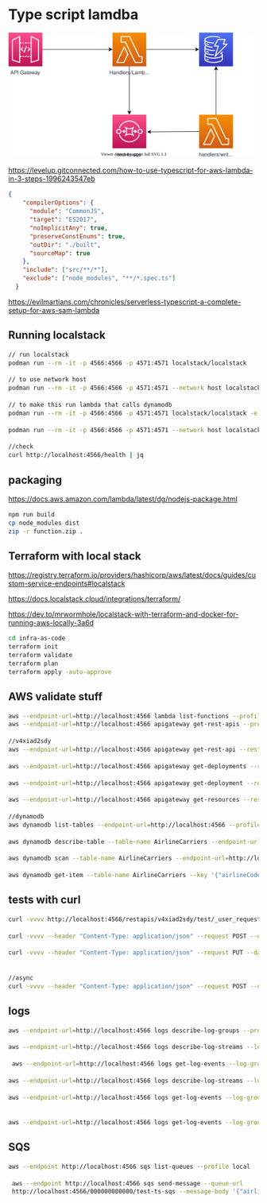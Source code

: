 # Type script lamdba

![architecture](./architecture.svg)

<https://levelup.gitconnected.com/how-to-use-typescript-for-aws-lambda-in-3-steps-1996243547eb>

```json
{
    "compilerOptions": {
      "module": "CommonJS",
      "target": "ES2017",
      "noImplicitAny": true,
      "preserveConstEnums": true,
      "outDir": "./built",
      "sourceMap": true
    },
    "include": ["src/**/*"],
    "exclude": ["node_modules", "**/*.spec.ts"]
  }
```

<https://evilmartians.com/chronicles/serverless-typescript-a-complete-setup-for-aws-sam-lambda>

## Running localstack

```bash
// run localstack
podman run --rm -it -p 4566:4566 -p 4571:4571 localstack/localstack

// to use network host
podman run --rm -it -p 4566:4566 -p 4571:4571 --network host localstack/localstack

// to make this run lambda that calls dynamodb
podman run --rm -it -p 4566:4566 -p 4571:4571 localstack/localstack -e DEFAULT_REGION=ca-central-1 -e AWS_DEFAULT_REGION=ca-central-1 -e AWS_SECRET_ACCESS_KEY = "test" -e AWS_ACCESS_KEY_ID = "test" 

podman run --rm -it -p 4566:4566 -p 4571:4571 --network host localstack/localstack -e DEFAULT_REGION=ca-central-1 -e AWS_DEFAULT_REGION=ca-central-1 -e AWS_SECRET_ACCESS_KEY = "test" -e AWS_ACCESS_KEY_ID = "test" 

//check
curl http://localhost:4566/health | jq
```

## packaging

<https://docs.aws.amazon.com/lambda/latest/dg/nodejs-package.html>

```bash
npm run build
cp node_modules dist
zip -r function.zip .
```


## Terraform with local stack

<https://registry.terraform.io/providers/hashicorp/aws/latest/docs/guides/custom-service-endpoints#localstack>

<https://docs.localstack.cloud/integrations/terraform/>

<https://dev.to/mrwormhole/localstack-with-terraform-and-docker-for-running-aws-locally-3a6d>

```bash
cd infra-as-code
terraform init
terraform validate
terraform plan
terraform apply -auto-approve
```

## AWS validate stuff

```bash
aws --endpoint-url=http://localhost:4566 lambda list-functions --profile local
aws --endpoint-url=http://localhost:4566 apigateway get-rest-apis --profile local

//v4xiad2sdy
aws --endpoint-url=http://localhost:4566 apigateway get-rest-api --rest-api-id v4xiad2sdy --profile local

aws --endpoint-url=http://localhost:4566 apigateway get-deployments --rest-api-id v4xiad2sdy --profile local

aws --endpoint-url=http://localhost:4566 apigateway get-deployment --rest-api-id v4xiad2sdy --deployment-id lz0zgwno23 --profile local

aws --endpoint-url=http://localhost:4566 apigateway get-resources --rest-api-id v4xiad2sdy --profile local

//dynamodb
aws dynamodb list-tables --endpoint-url=http://localhost:4566 --profile local

aws dynamodb describe-table --table-name AirlineCarriers --endpoint-url=http://localhost:4566 --profile local

aws dynamodb scan --table-name AirlineCarriers --endpoint-url=http://localhost:4566 --profile local

aws dynamodb get-item --table-name AirlineCarriers --key '{"airlineCode":{"S":"yyz"}}' --endpoint-url=http://localhost:4566 --profile local
```

## tests with curl

```bash
curl -vvvv http://localhost:4566/restapis/v4xiad2sdy/test/_user_request_/

curl -vvvv --header "Content-Type: application/json" --request POST --data '{"airlineCode":"zzz","airlineDisplayName":"display"}' http://localhost:4566/restapis/kn733tt49y/test/_user_request_/

curl -vvvv --header "Content-Type: application/json" --request PUT --data '{"email": "totot@toto.com", "firstName": "titi", "lastName":"titi"}'


//async
curl -vvvv --header "Content-Type: application/json" --request POST --data '{"airlineCode":"zzzfy2","airlineDisplayName":"fy2"}' http://localhost:4566/restapis/g60sucv471/test/_user_request_/?asyncpost=1
```

## logs

```bash
aws --endpoint-url=http://localhost:4566 logs describe-log-groups --profile local

aws --endpoint-url=http://localhost:4566 logs describe-log-streams --log-group-name /aws/lambda/ts-lambda-function --profile local

 aws --endpoint-url=http://localhost:4566 logs get-log-events --log-group-name /aws/lambda/ts-lambda-function --log-stream-name '2022/03/30/[LATEST]cb92877e' --profile local

aws --endpoint-url=http://localhost:4566 logs describe-log-streams --log-group-name /aws/lambda/sqs-lambda-function --profile local

aws --endpoint-url=http://localhost:4566 logs get-log-events --log-group-name /aws/lambda/sqs-lambda-function --log-stream-name '2022/04/05/[1]26062d6a' --profile local


aws --endpoint-url=http://localhost:4566 logs get-log-events --log-group-name /aws/lambda/sqs-lambda-function --log-stream-name '2022/04/05/[1]26062d6a' --profile local


```

## SQS

```bash
aws --endpoint http://localhost:4566 sqs list-queues --profile local

 aws --endpoint http://localhost:4566 sqs send-message --queue-url 
 http://localhost:4566/000000000000/test-ts-sqs --message-body '{"airlineCode":"xyz","airlineDisplayName":"displaxyz"}'
```
